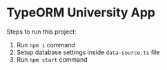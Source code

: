 # TypeORM University App

Steps to run this project:

1. Run `npm i` command
2. Setup database settings inside `data-source.ts` file
3. Run `npm start` command
